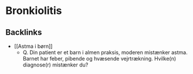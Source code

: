 # Bronkiolitis
## Backlinks
* [[Astma i børn]]
	* Q. Din patient er et barn i almen praksis, moderen mistænker astma. Barnet har feber, pibende og hvæsende vejrtrækning. Hvilke(n) diagnose(r) mistænker du?

<!-- #anki/tag/med/Pediatrics #anki/deck/Medicine #anki/tag/med/GP -->

<!-- {BearID:6857A746-05DC-4102-A7C2-94AA412E36A9-3083-0000099B27F1CC8C} -->
